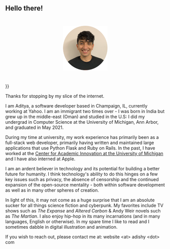 ## Hello there!

<p align="center">
  <img src="../img/about.png" alt="General Kenobi says Hello There!" height="140px" style="margin-bottom: 25px; margin-top: 25px"  />

</p>}}

Thanks for stopping by my slice of the internet.

I am Aditya, a software developer based in Champaign, IL, currently working at Yahoo. I am an immigrant two times over - I was born in India but grew up in the middle-east (Oman) and studied in the U.S: I did my undergrad in Computer Science at the University of Michigan, Ann Arbor, and graduated in May 2021. 

During my time at university, my work experience has primarily been as a full-stack web developer, primarily having written and maintained large applications that use Python Flask and Ruby on Rails. In the past, I have worked at the [Center for Academic Innovation at the University of Michigan](ai.umich.edu) and I have also interned at Apple. 

I am an ardent believer in technology and its potential for building a better future for humanity. I think technology's ability to do this hinges on a few key issues such as privacy, the absence of censorship and the continued expansion of the open-source mentality - both within software development as well as in many other spheres of creation.

In light of this, it may not come as a huge surprise that I am an absolute sucker for all things science fiction and cyberpunk. My favorites include TV shows such as *The Expanse* and *Altered Carbon* & Andy Weir novels such as *The Martian*. I also enjoy hip-hop in its many incarnations (and in many languages, English or otherwise). In my spare time I like to read and I sometimes dabble in digital illustration and animation.

If you wish to reach out, please contact me at: website &lt;at&gt; adishy &lt;dot&gt; com
